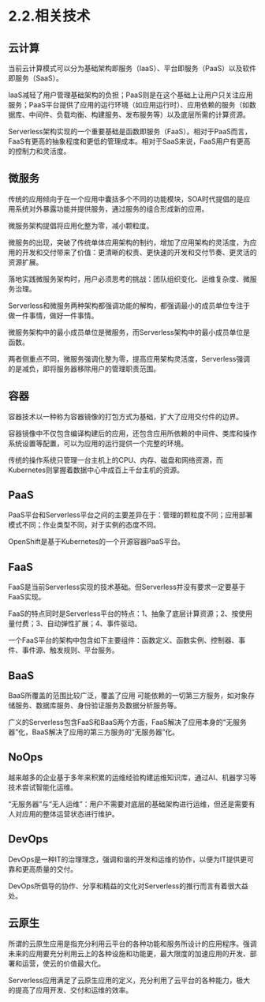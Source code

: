 # 2.2.相关技术

## 云计算

当前云计算模式可以分为基础架构即服务（IaaS）、平台即服务（PaaS）以及软件即服务（SaaS）。

IaaS减轻了用户管理基础架构的负担；PaaS则是在这个基础上让用户只关注应用服务；PaaS平台提供了应用的运行环境（如应用运行时）、应用依赖的服务（如数据库、中间件、负载均衡、构建服务、发布服务等）以及底层所需的计算资源。

Serverless架构实现的一个重要基础是函数即服务（FaaS）。相对于PaaS而言，FaaS有更高的抽象程度和更低的管理成本。相对于SaaS来说，FaaS用户有更高的控制力和灵活度。

## 微服务

传统的应用倾向于在一个应用中囊括多个不同的功能模块，SOA时代提倡的是应用系统对外暴露功能并提供服务，通过服务的组合形成新的应用。

微服务架构提倡将应用化整为零，减小颗粒度。

微服务的出现，突破了传统单体应用架构的制约，增加了应用架构的灵活度，为应用的开发和交付带来了价值：更清晰的权责、更快速的开发和交付节奏、更灵活的资源扩展。

落地实践微服务架构时，用户必须思考的挑战：团队组织变化、运维复杂度、微服务治理。

Serverless和微服务两种架构都强调功能的解构，都强调最小的成员单位专注于做一件事情，做好一件事情。

微服务架构中的最小成员单位是微服务，而Serverless架构中的最小成员单位是函数。

两者侧重点不同，微服务强调化整为零，提高应用架构灵活度，Serverless强调的是减负，即将服务器移除用户的管理职责范围。

## 容器

容器技术以一种称为容器镜像的打包方式为基础，扩大了应用交付件的边界。

容器镜像中不仅包含编译构建后的应用，还包含应用所依赖的中间件、类库和操作系统设置等配置，可以为应用的运行提供一个完整的环境。

传统的操作系统只管理一台主机上的CPU、内存、磁盘和网络资源，而Kubernetes则掌握着数据中心中成百上千台主机的资源。

## PaaS

PaaS平台和Serverless平台之间的主要差异在于：管理的颗粒度不同；应用部署模式不同；作业类型不同，对于实例的态度不同。

OpenShift是基于Kubernetes的一个开源容器PaaS平台。

## FaaS

FaaS是当前Serverless实现的技术基础。但Serverless并没有要求一定要基于FaaS实现。

FaaS的特点同时是Serverless平台的特点：1、抽象了底层计算资源；2、按使用量付费；3、自动弹性扩展；4、事件驱动。

一个FaaS平台的架构中包含如下主要组件：函数定义、函数实例、控制器、事件、事件源、触发规则、平台服务。

## BaaS

BaaS所覆盖的范围比较广泛，覆盖了应用 可能依赖的一切第三方服务，如对象存储服务、数据库服务、身份验证服务及数据分析服务等。

广义的Serverless包含FaaS和BaaS两个方面，FaaS解决了应用本身的“无服务器”化，BaaS解决了应用的第三方服务的“无服务器”化。

## NoOps

越来越多的企业基于多年来积累的运维经验构建运维知识库，通过AI、机器学习等技术尝试智能化运维。

“无服务器”与“无人运维”：用户不需要对底层的基础架构进行运维，但还是需要有人对应用的整体运营状态进行维护。

## DevOps

DevOps是一种IT的治理理念，强调和谐的开发和运维的协作，以便为IT提供更可靠和更高质量的交付。

DevOps所倡导的协作、分享和精益的文化对Serverless的推行而言有着很大益处。

## 云原生

所谓的云原生应用是指充分利用云平台的各种功能和服务所设计的应用程序。强调未来的应用要充分利用云上的各种设施和功能更，最大限度的加速应用的开发、部署和运营，使云的价值最大化。

Serverless应用满足了云原生应用的定义，充分利用了云平台的各种能力，极大的提高了应用开发、交付和运维的效率。